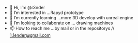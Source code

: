 - 👋 Hi, I’m @r3nder
- 👀 I’m interested in ...Rapyd prototype
- 🌱 I’m currently learning ...more 3D develop with unreal engine
- 💞️ I’m looking to collaborate on ... drawing machines
- 📫 How to reach me ...by mail or in the repositorys // 1.1ender@gmail.com

<!---
r3nder/r3nder is a ✨ special ✨ repository because its `README.md` (this file) appears on your GitHub profile.
You can click the Preview link to take a look at your changes.
--->

